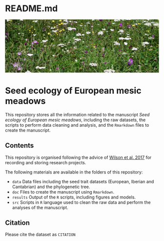 README.md
================

![Hay meadow from the Cantabrian Mountains](meadow.JPG)

# Seed ecology of European mesic meadows

This repository stores all the information related to the manuscript
*Seed ecology of European mesic meadows*, including the raw datasets,
the scripts to perform data cleaning and analysis, and the `Rmarkdown`
files to create the manuscript.

## Contents

This repository is organised following the advice of [Wilson et
al. 2017](https://doi.org/10.1371/journal.pcbi.1005510) for recording
and storing research projects.

The following materials are available in the folders of this repository:

-   `data` Data files including the seed trait datasets (European,
    Iberian and Cantabrian) and the phylogenetic tree.
-   `doc` Files to create the manuscript using `Rmarkdown`.
-   `results` Output of the `R` scripts, including figures and models.
-   `src` Scripts in `R` language used to clean the raw data and perform
    the analyses of the manuscript.

## Citation

Please cite the dataset as `CITATION`
